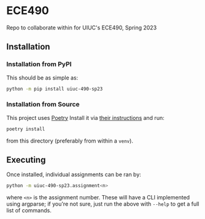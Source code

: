 # ECE490
Repo to collaborate within for UIUC's ECE490, Spring 2023

## Installation
### Installation from PyPI
This should be as simple as:
```bash
python -m pip install uiuc-490-sp23
```
### Installation from Source
This project uses [Poetry](https://python-poetry.org/) Install it via
[their instructions](https://python-poetry.org/docs/#installing-with-the-official-installer)
and run:
```bash
poetry install
```
from this directory (preferably from within a `venv`).

## Executing
Once installed, individual assignments can be ran by:
```bash
python -m uiuc-490-sp23.assignment<n>
```
where `<n>` is the assignment number. These will have a CLI implemented using argparse; if you're not sure,
just run the above with `--help` to get a full list of commands.